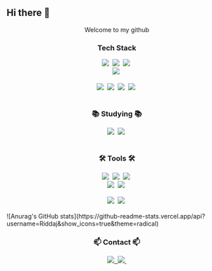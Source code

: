 ## Hi there 👋

<!--
**Riddaj/Riddaj** is a ✨ _special_ ✨ repository because its `README.md` (this file) appears on your GitHub profile.

Here are some ideas to get you started:

- 🔭 I’m currently working on ...
- 🌱 I’m currently learning ...
- 👯 I’m looking to collaborate on ...
- 🤔 I’m looking for help with ...
- 💬 Ask me about ...
- 📫 How to reach me: ...
- 😄 Pronouns: ...
- ⚡ Fun fact: ...
-->
<!--타이틀 부분-->
<div align="center">
  <p>Welcome to my github</p>
</div>

<!--내용 부분-->
<h3 align="center"> Tech Stack </h3>
<div align="center">
  <img src="https://img.shields.io/badge/Java-007ACC.svg?style=for-the-badge&logo=java&logoColor=white" />&nbsp
  <img src="https://img.shields.io/badge/Vue.js-FF4154?style=for-the-badge&logo=vue.js&logoColor=white" />&nbsp
  <img src="https://img.shields.io/badge/javascript-F7DF1E.svg?style=for-the-badge&logo=javascript&logoColor=20232a" />&nbsp
  <!-- <img src="https://img.shields.io/badge/html5-E34F26.svg?style=for-the-badge&logo=html5&logoColor=white" />&nbsp -->
</div>

<div align="center">
  <img src="https://img.shields.io/badge/JSP-1572B6.svg?style=for-the-badge&logo=jsp&logoColor=white" />&nbsp
</div>

<br>

<div align="center">
  <img src="https://img.shields.io/badge/python-3670A0?style=for-the-badge&logo=python&logoColor=ffdd54" />&nbsp
  <img src="https://img.shields.io/badge/pandas-150458.svg?style=for-the-badge&logo=pandas&logoColor=white" />&nbsp
  <img src="https://img.shields.io/badge/numpy-4d77cf.svg?style=for-the-badge&logo=numpy&logoColor=white" />&nbsp
  <img src="https://img.shields.io/badge/Matplotlib-11557c.svg?style=for-the-badge&logo=Matplotlib&logoColor=white" />&nbsp
</div>

<br>

<h3 align="center">📚 Studying 📚</h3>
<div align="center">
  <img src="https://img.shields.io/badge/Python-007ACC.svg?style=for-the-badge&logo=python&logoColor=white" />&nbsp
  <img src="https://img.shields.io/badge/Vue.js-FF4154?style=for-the-badge&logo=vue.js&logoColor=white" />&nbsp
</div>

<br>

<h3 align="center">🛠 Tools 🛠</h3>
<div align="center">
  <img src="https://img.shields.io/badge/git-F05033.svg?style=for-the-badge&logo=git&logoColor=white" />&nbsp
  <img src="https://img.shields.io/badge/github-181717.svg?style=for-the-badge&logo=github&logoColor=white" />&nbsp
  <img src="https://img.shields.io/badge/Notion-F3F3F3.svg?style=for-the-badge&logo=notion&logoColor=black" />&nbsp
</div>

<div align="center">
  <img src="https://img.shields.io/badge/adobe%20photoshop-08253c.svg?style=for-the-badge&logo=adobe%20photoshop&logoColor=37abff" />&nbsp
  <img src="https://img.shields.io/badge/figma-F24E1E.svg?style=for-the-badge&logo=figma&logoColor=white" />&nbsp
</div>

<br>

<div align="center">
  <img src="https://img.shields.io/badge/VSCode-2C2C32.svg?style=for-the-badge&logo=visual-studio-code&logoColor=22ABF3" />&nbsp
  <img src="https://img.shields.io/badge/Eclipse-2C2C32.svg?style=for-the-badge&logo=eclipse&logoColor=F37726" />&nbsp
</div>

<br>

<div>
  ![Anurag's GitHub stats](https://github-readme-stats.vercel.app/api?username=Riddaj&show_icons=true&theme=radical)
</div>

<h3 align="center">📫 Contact 📫</h3>
<div align="center">
  <a href="https://blog.naver.com/riddas">
    <img src="https://img.shields.io/badge/Naver Blog-1EBC8F?style=for-the-badge&logo=blog&logoColor=white" />&nbsp
  </a>
  <a href="mailto:joojohnny32@gmail.com">
    <img
      src="https://img.shields.io/badge/joojohnny32@gmail.com-D14836?style=for-the-badge&logo=gmail&logoColor=white"/>&nbsp
  </a>
</div>
